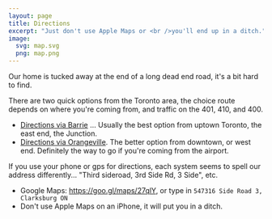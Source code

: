 ```yaml
---
layout: page
title: Directions
excerpt: "Just don't use Apple Maps or <br />you'll end up in a ditch."
image:
  svg: map.svg
  png: map.png
---
```


Our home is tucked away at the end of a long dead end road, it's a bit hard to find.

There are two quick options from the Toronto area, the choice route depends on where you're coming from, and traffic on the 401, 410, and 400.

* [Directions via Barrie](https://www.evernote.com/l/ACiKYzXHU1NFo7I8s5xCHCezHsHtyFOuEtA) … Usually the best option from uptown Toronto, the east end, the Junction.
* [Directions via Orangeville](https://www.evernote.com/l/ACgOxijid59FPbb5_R1c2C6SK0Jf7p2U4no). The better option from downtown, or west end. Definitely the way to go if you're coming from the airport.

If you use your phone or gps for directions, each system seems to spell our address differently... "Third sideroad, 3rd Side Rd, 3 Side", etc.

* Google Maps: <https://goo.gl/maps/27qlY>, or type in ```547316 Side Road 3, Clarksburg ON```
* Don't use Apple Maps on an iPhone, it will put you in a ditch.
